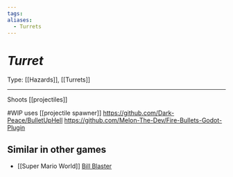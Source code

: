 ```yaml
---
tags: 
aliases:
  - Turrets
---
```

# _Turret_

Type: [[Hazards]], [[Turrets]]

----

Shoots [[projectiles]]

#WIP uses [[projectile spawner]] 
	https://github.com/Dark-Peace/BulletUpHell
	https://github.com/Melon-The-Dev/Fire-Bullets-Godot-Plugin

## Similar in other games

* [[Super Mario World]] [Bill Blaster](https://www.mariowiki.com/Bill_Blaster)